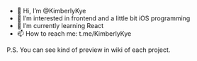 - 👋 Hi, I’m @KimberlyKye
- 👀 I’m interested in frontend and a little bit iOS programming
- 🌱 I’m currently learning React
- 📫 How to reach me: t.me/KimberlyKye

P.S. You can see kind of preview in wiki of each project.
